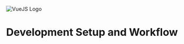 ![VueJS Logo](https://cdn.iconscout.com/icon/free/png-256/vue-282497.png)

# Development Setup and Workflow
